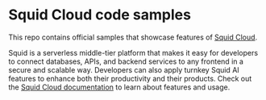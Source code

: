 # Squid Cloud code samples

This repo contains official samples that showcase features of [Squid Cloud](https://squid.cloud).

Squid is a serverless middle-tier platform that makes it easy for developers to connect databases, APIs, and backend services to any frontend in a secure and scalable way. Developers can also apply turnkey Squid AI features to enhance both their productivity and their products. Check out the [Squid Cloud documentation](https://docs.squid.cloud/docs/getting-started) to learn about features and usage.

